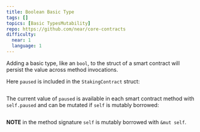 ```yaml
---
title: Boolean Basic Type
tags: []
topics: [Basic TypesMutability]
repo: https://github.com/near/core-contracts
difficulty:
  near: 1
  language: 1
---
```


Adding a basic type, like an `bool`, to the struct of a smart contract will persist the value across method invocations.

Here `paused` is included in the `StakingContract` struct:

```https://github.com/near/core-contracts/blob/d84f7a924b79009d3f7aa4e577c07b08a0489dc9/staking-pool/src/lib.rs#L89-L117
```

The current value of `paused` is available in each smart contract method with `self.paused` and can be mutated if `self` is mutably borrowed:

```https://github.com/near/core-contracts/blob/d84f7a924b79009d3f7aa4e577c07b08a0489dc9/staking-pool/src/lib.rs#L464-L471
```

**NOTE** in the method signature `self` is mutably borrowed with `&mut self`.

```https://github.com/near/core-contracts/blob/d84f7a924b79009d3f7aa4e577c07b08a0489dc9/staking-pool/src/lib.rs#L475-L482
```
